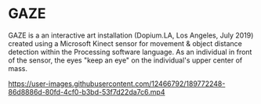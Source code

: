 # GAZE
GAZE is a an interactive art installation (Dopium.LA, Los Angeles, July 2019) created using a Microsoft Kinect sensor for movement & object distance detection within the Processing software language. As an individual in front of the sensor, the eyes "keep an eye" on the individual's upper center of mass.



https://user-images.githubusercontent.com/12466792/189772248-86d8886d-80fd-4cf0-b3bd-53f7d22da7c6.mp4
